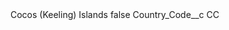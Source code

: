 <?xml version="1.0" encoding="UTF-8"?>
<CustomMetadata xmlns="http://soap.sforce.com/2006/04/metadata" xmlns:xsi="http://www.w3.org/2001/XMLSchema-instance" xmlns:xsd="http://www.w3.org/2001/XMLSchema">
    <label>Cocos (Keeling) Islands</label>
    <protected>false</protected>
    <values>
        <field>Country_Code__c</field>
        <value xsi:type="xsd:string">CC</value>
    </values>
</CustomMetadata>
